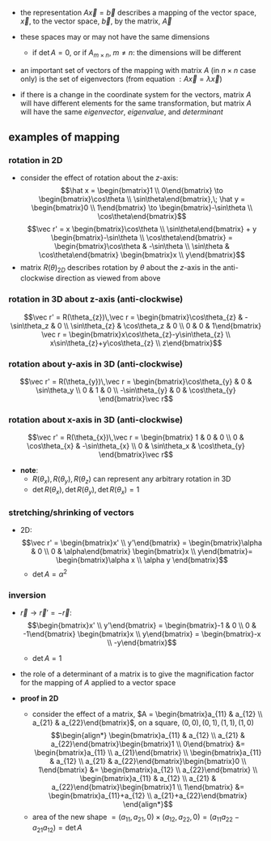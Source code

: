 - the representation $A\vec x = \vec b$ describes a mapping of the vector space, $\vec x$, to the vector space, $\vec b$, by the matrix, ${} \vec A$
- these spaces may or may not have the same dimensions
	- if $\det A=0$, or if $A_{m\times n},\; m\neq n:$ the dimensions will be different

- an important set of vectors of the mapping with matrix $A$ (in $n\times n$ case only) is the set of eigenvectors (from equation $:A\vec x = \lambda \vec x$)
- if there is a change in the coordinate system for the vectors, matrix $A$ will have different elements for the same transformation, but matrix $A$ will have the same *eigenvector*, *eigenvalue*, and *determinant*

## examples of mapping
### rotation in 2D
- consider the effect of rotation about the $z$-axis: $$\hat x = \begin{bmatrix}1 \\ 0\end{bmatrix} \to \begin{bmatrix}\cos\theta \\ \sin\theta\end{bmatrix},\; \hat y = \begin{bmatrix}0 \\ 1\end{bmatrix} \to \begin{bmatrix}-\sin\theta \\ \cos\theta\end{bmatrix}$$
$$\vec r' = x \begin{bmatrix}\cos\theta \\ \sin\theta\end{bmatrix} + y \begin{bmatrix}-\sin\theta \\ \cos\theta\end{bmatrix} = \begin{bmatrix}\cos\theta  & -\sin\theta \\ \sin\theta & \cos\theta\end{bmatrix} \begin{bmatrix}x \\ y\end{bmatrix}$$
- matrix $R(\theta)_{2D}$ describes rotation by $\theta$ about the $z$-axis in the anti-clockwise direction as viewed from above
### rotation in 3D about z-axis (anti-clockwise)
$$\vec r' = R(\theta_{z})\,\vec r = \begin{bmatrix}\cos\theta_{z} & -\sin\theta_z & 0 \\ \sin\theta_{z} & \cos\theta_z & 0 \\ 0 & 0 & 1\end{bmatrix} \vec r = \begin{bmatrix}x\cos\theta_{z}-y\sin\theta_{z} \\ x\sin\theta_{z}+y\cos\theta_{z} \\ z\end{bmatrix}$$
### rotation about y-axis in 3D (anti-clockwise)
$$\vec r' = R(\theta_{y})\,\vec r = \begin{bmatrix}\cos\theta_{y} & 0 & \sin\theta_y \\ 0 & 1 & 0 \\ -\sin\theta_{y} & 0 & \cos\theta_{y} \end{bmatrix}\vec r$$
### rotation about x-axis in 3D (anti-clockwise)
$$\vec r' = R(\theta_{x})\,\vec r = \begin{bmatrix} 1 & 0 & 0 \\ 0 & \cos\theta_{x} & -\sin\theta_{x} \\ 0 & \sin\theta_x & \cos\theta_{y} \end{bmatrix}\vec r$$
- **note**: 
	- $R(\theta_{x}), R(\theta_{y}), R(\theta_{z})$ can represent any arbitrary rotation in 3D
	- $\det R(\theta_{x}), \det R(\theta_{y}), \det R(\theta_{x}) =1$
### stretching/shrinking of vectors
- 2D: $$\vec r' = \begin{bmatrix}x' \\ y'\end{bmatrix} = \begin{bmatrix}\alpha & 0 \\ 0 & \alpha\end{bmatrix} \begin{bmatrix}x \\ y\end{bmatrix}= \begin{bmatrix}\alpha x \\ \alpha y \end{bmatrix}$$
	- $\det A = \alpha^{2}$
### inversion
- $\vec r \to \vec r' = -\vec r:$ $$\begin{bmatrix}x' \\ y'\end{bmatrix} = \begin{bmatrix}-1 & 0 \\ 0 & -1\end{bmatrix} \begin{bmatrix}x \\ y\end{bmatrix} = \begin{bmatrix}-x \\ -y\end{bmatrix}$$
	- $\det A =1$
- the role of a determinant of a matrix is to give the magnification factor for the mapping of $A$ applied to a vector space

- **proof in 2D**
	- consider the effect of a matrix, $A = \begin{bmatrix}a_{11} & a_{12} \\ a_{21} & a_{22}\end{bmatrix}$, on a square, $(0,0),(0,1),(1,1),(1,0)$ 
	$$\begin{align*}
		\begin{bmatrix}a_{11} & a_{12} \\ a_{21} & a_{22}\end{bmatrix}\begin{bmatrix}1 \\ 0\end{bmatrix} &= \begin{bmatrix}a_{11} \\ a_{21}\end{bmatrix} \\
		\begin{bmatrix}a_{11} & a_{12} \\ a_{21} & a_{22}\end{bmatrix}\begin{bmatrix}0 \\ 1\end{bmatrix} &= \begin{bmatrix}a_{12} \\ a_{22}\end{bmatrix} \\
		\begin{bmatrix}a_{11} & a_{12} \\ a_{21} & a_{22}\end{bmatrix}\begin{bmatrix}1 \\ 1\end{bmatrix} &= \begin{bmatrix}a_{11}+a_{12} \\ a_{21}+a_{22}\end{bmatrix}
	\end{align*}$$
	- area of the new shape $= (a_{11},a_{21},0)\times (a_{12},a_{22},0) = (a_{11}a_{22}-a_{21}a_{12}) = \det A$ 
